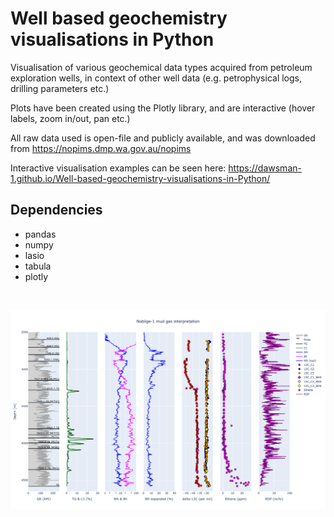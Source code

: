 # Well based geochemistry visualisations in Python
Visualisation of various geochemical data types acquired from petroleum exploration wells, in context of other well data (e.g. petrophysical logs, drilling parameters etc.)

Plots have been created using the Plotly library, and are interactive (hover labels, zoom in/out, pan etc.)

All raw data used is open-file and publicly available, and was downloaded from https://nopims.dmp.wa.gov.au/nopims

Interactive visualisation examples can be seen here: https://dawsman-1.github.io/Well-based-geochemistry-visualisations-in-Python/

## Dependencies
* pandas
* numpy
* lasio
* tabula
* plotly

<br/>

![alt text](https://github.com/dawsman-1/Well-based-geochemistry-visualisations-in-Python/blob/main/Data/Noblige_plot_for_readme.png?raw=true)
